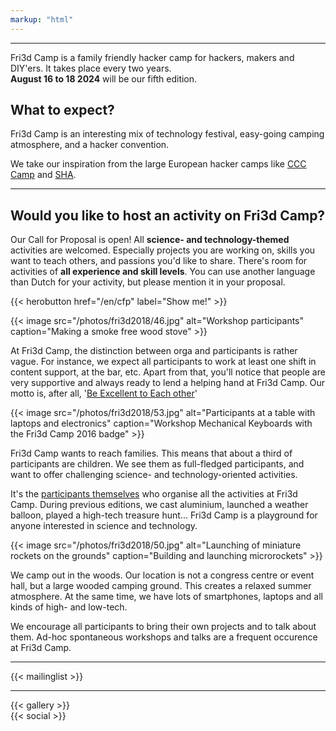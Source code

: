 ```yaml
---
markup: "html"
---
```


<hr class="gridrule" />
<div class="block--callout">
<div class="decoblock decoblock--bend decoblock--l"></div>
<p>Fri3d Camp is a family friendly hacker camp for hackers, makers and DIY'ers. It takes place every two years. <br/><strong>August 16 to 18 2024</strong> will be our fifth edition.</p>
<div class="decoblock decoblock--herringbone decoblock--br"></div>
</div>


<div class="block--centered">
<h2>What to expect?</h2>
<p>Fri3d Camp is an interesting mix of technology festival, easy-going camping atmosphere, and a hacker convention.</p>
<p>We take our inspiration from the large European hacker camps like <a href="https://events.ccc.de/camp/">CCC Camp</a> and <a href="https://sha2017.org/">SHA</a>.</p>
</div>
<hr class="gridrule" />

<div class="block--centered">
<h2>Would you like to host an activity on Fri3d Camp?</h2>
<p>Our Call for Proposal is open! All <strong>science- and technology-themed</strong> activities are welcomed. Especially projects you are working on, skills you want to teach others, and passions you'd like to share. There's room for activities of <strong>all experience and skill levels</strong>. You can use another language than Dutch for your activity, but please mention it in your proposal.</p>

</div>

{{< herobutton href="/en/cfp" label="Show me!" >}}

<div class="block--centered">
{{< image src="/photos/fri3d2018/46.jpg" alt="Workshop participants" caption="Making a smoke free wood stove" >}}
<p>At Fri3d Camp, the distinction between orga and participants is rather vague. For instance, we expect all participants to work at least one shift in content support, at the bar, etc. Apart from that, you'll notice that people are very supportive and always ready to lend a helping hand at Fri3d Camp. Our motto is, after all, '<a href="/deelnemen/excellent">Be Excellent to Each other</a>'</p>
{{< image src="/photos/fri3d2018/53.jpg" alt="Participants at a table with laptops and electronics" caption="Workshop Mechanical Keyboards with the Fri3d Camp 2016 badge" >}}
<p>Fri3d Camp wants to reach families. This means that about a third of participants are children. We see them as full-fledged participants, and want to offer challenging science- and technology-oriented activities.</p>
<p>It's the <a href="/deelnemen">participants themselves</a> who organise all the activities at Fri3d Camp. During previous editions, we cast aluminium, launched a weather balloon, played a high-tech treasure hunt... Fri3d Camp is a playground for anyone interested in science and technology.</p>
{{< image src="/photos/fri3d2018/50.jpg" alt="Launching of miniature rockets on the grounds" caption="Building and launching microrockets" >}}
<p>We camp out in the woods. Our location is not a congress centre or event hall, but a large wooded camping ground. This creates a relaxed summer atmosphere. At the same time, we have lots of smartphones, laptops and all kinds of high- and low-tech.</p>
<p>We encourage all participants to bring their own projects and to talk about them. Ad-hoc spontaneous workshops and talks are a frequent occurence at Fri3d Camp.</p>
</div>

<hr class="gridrule" />

<div class="block--centered">
{{< mailinglist >}}
</div>

<hr class="gridrule" />

<div class="block--centered">
{{< gallery >}}
</div>


<div class="block--centered">
{{< social >}}
</div>

